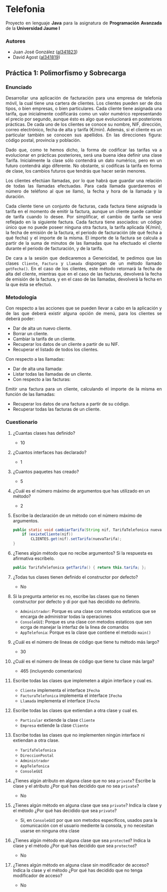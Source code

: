 # Telefonia

<p align='justify'>Proyecto en lenguaje <b>Java</b> para la asignatura de <b>Programación Avanzada</b> de la <b>Universidad Jaume I</b></p>

### Autores

- Juan José González ([al341823](mailto:al341823@uji.es "al341823@uji.es"))
- David Agost ([al341819](mailto:al341819@uji.es "al341819@uji.es"))


## Práctica 1: Polimorfismo y Sobrecarga

### Enunciado

<p align='justify'>Desarrollar una aplicación de facturación para una empresa de telefonía móvil, la cual tiene una cartera de clientes. Los clientes pueden ser de dos tipos, o bien empresas, o bien particulares. Cada cliente tiene asignada una tarifa, que inicialmente codificarás como un valor numérico representando el precio por segundo, aunque ésto es algo que evolucionará en posteriores prácticas. De cada uno de los clientes se conoce su nombre, NIF, dirección, correo electrónico, fecha de alta y tarifa (€/min). Además, si el cliente es un particular también se conocen sus apellidos. En las direcciones figura: código postal, provincia y población.</p>

<p align='justify'>Dado que, como te hemos dicho, la forma de codificar las tarifas va a evolucionar en prácticas posteriores, será una buena idea definir una clase Tarifa. Inicialmente la clase sólo contendrá un dato numérico, pero en un futuro contendrá algo diferente. No obstante, si codificas la tarifa en forma de clase, los cambios futuros que tendrás que hacer serán menores.</p>

<p align='justify'>Los clientes efectúan llamadas, por lo que habrá que guardar una relación de todas las llamadas efectuadas. Para cada llamada guardaremos el número de teléfono al que se llamó, la fecha y hora de la llamada y la duración.</p>

<p align='justify'>Cada cliente tiene un conjunto de facturas, cada factura tiene asignada la tarifa en el momento de emitir la factura, aunque un cliente puede cambiar de tarifa cuando lo desee. Por simplificar, el cambio de tarifa se verá reflejado en la siguiente factura. Cada factura tiene asociados: un código único que no puede poseer ninguna otra factura, la tarifa aplicada  (€/min), la fecha de emisión de la factura, el periodo de facturación (de qué fecha a qué fecha) y el importe de la misma. El importe de la factura se calcula a partir de la suma de minutos de las llamadas que ha efectuado el cliente durante el periodo de facturación, y de la tarifa.</p>

<p align='justify'>De cara a la sesión que dedicaremos a Genericidad, te pedimos que las clases <code>Cliente</code>, <code>Factura</code> y <code>Llamada</code> dispongan de un método llamado <code>getFecha()</code>. En el caso de los clientes, este método retornará la fecha de alta del cliente, mientras que en el caso de las facturas, devolverá la fecha de emisión de la factura, y en el caso de las llamadas, devolverá la fecha en la que ésta se efectuó.</p>

### Metodología

<p align='justify'>Con respecto a las acciones que se pueden llevar a cabo en la aplicación y de las que deberá existir alguna opción de menú, para los clientes se deberá poder:</p>

- Dar de alta un nuevo cliente.
- Borrar un cliente.
- Cambiar la tarifa de un cliente.
- Recuperar los datos de un cliente a partir de su NIF.
- Recuperar el listado de todos los clientes.

<p align='justify'> Con respecto a las llamadas:</p>

- Dar de alta una llamada:
- Listar todas las llamadas de un cliente.
- Con respecto a las facturas:

<p align='justify'>Emitir una factura para un cliente, calculando el importe de la misma en función de las llamadas:</p>

- Recuperar los datos de una factura a partir de su código.
- Recuperar todas las facturas de un cliente.

### Cuestionario

1. ¿Cuantas clases has definido?

	* 10

2. ¿Cuantos interfaces has declarado?

	* 1

3. ¿Cuantos paquetes has creado?

	* 5

4. ¿Cuál es el número máximo de argumentos que has utilizado en un método?

	* 2

5. Escribe la declaración de un método con el número máximo de argumentos.

	```java
	public static void cambiarTarifa(String nif, TarifaTelefonica nuevaTarifa) {
		if (exixteCliente(nif))
			CLIENTES.get(nif).setTarifa(nuevaTarifa);
	}
	```

6. ¿Tienes algún método que no recibe argumentos? Si la respuesta es afirmativa escríbelo.

	```java
	public TarifaTelefonica getTarifa() { return this.tarifa; };
	```

7. ¿Todas tus clases tienen definido el constructor por defecto?

	* No

8. Si la pregunta anterior es no, escribe las clases que no tienen constructor por defecto y di por qué has decidido no definirlo.

	* `Administrador`: Porque es una clase con metodos estaticos que se encarga de administrar todas la operaciones
	* `ConsoleGUI`: Porque es una clase con metodos estaticos que sen ecrga de manejar la interfaz de la linea de comandos
	* `AppTelefonia`: Porque es la clase que contiene el metodo `main()`

9. ¿Cuál es el número de líneas de código que tiene tu método más largo?

	* 30

10. ¿Cuál es el número de líneas de código que tiene tu clase más larga?

	* 465 (incluyendo comentarios)

11. Escribe todas las clases que implemeten a algún interface y cual es.

	* `Cliente` implementa el interface `IFecha`
	* `FacturaTelefonica` implementa el interface `IFecha`
	* `Llamada` implementa el interface `IFecha`

12. Escribe todas las clases que extiendan a otra clase y cual es.

	* `Particular` extiende la clase `Cliente`
	* `Empresa` extiende la clase `Cliente`

13. Escribe todas las clases que no implementen ningún interface ni extiendan a otra clase.

	* `TarifaTelefonica`
	* `DireccionPostal`
	* `Administrador`
	* `AppTelefonica`
	* `ConsoleGUI`

14. ¿Tienes algún atributo en alguna clase que no sea `private`? Escribe la clase y el atributo ¿Por qué has decidido que no sea `private`?

	* No

15. ¿Tienes algún método en alguna clase que sea `private`? Indica la clase y el método ¿Por qué has decidido que sea `private`?

	* Si, en `ConsoleGUI` por que son metodos especificos, usados para la comunicación con el usuario mediente la consola, y no necesitan usarse en ninguna otra clase

16. ¿Tienes algún método en alguna clase que sea `protected`? Indica la clase y el método ¿Por qué has decidido que sea `protected`?

	* No

17. ¿Tienes algún método en alguna clase sin modificador de acceso? Indica la clase y el método ¿Por qué has decidido que no tenga modificador de acceso?

	* No

